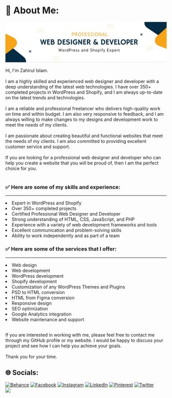 # 💫 About Me:
![Developer Zahir](https://raw.githubusercontent.com/developer-zahir/developer-zahir/main/developer%20%20zahir.jpeg)

Hi, I'm Zahirul Islam.<br><br>I am a highly skilled and experienced web designer and developer with a deep understanding of the latest web technologies. I have over 350+ completed projects in WordPress and Shopify, and I am always up-to-date on the latest trends and technologies.<br><br>I am a reliable and professional freelancer who delivers high-quality work on time and within budget. I am also very responsive to feedback, and I am always willing to make changes to my designs and development work to meet the needs of my clients.<br><br>I am passionate about creating beautiful and functional websites that meet the needs of my clients. I am also committed to providing excellent customer service and support.<br><br>If you are looking for a professional web designer and developer who can help you create a website that you will be proud of, then I am the perfect choice for you.<br><br>
### ✅ Here are some of my skills and experience:
<hr>
   <li>Expert in WordPress and Shopify                                     </li>
   <li>Over 350+ completed projects                                       
   <li>Certified Professional Web Designer and Developer               
   <li>Strong understanding of HTML, CSS, JavaScript, and PHP          
   <li>Experience with a variety of web development frameworks and tools   </li> 
   <li>Excellent communication and problem-solving skills                  </li>
   <li>Ability to work independently and as part of a team                 </li>

### ✅ Here are some of the services that I offer:
<hr>
<li>Web design                                                      </li>
<li>Web development                                                 </li>
<li>WordPress development                                           </li>  
<li>Shopify development                                             </li>
<li>Customization of any WordPress Themes and Plugins               </li>          
<li>PSD to HTML conversion                                          </li>   
<li>HTML from Figma conversion                                      </li>       
<li>Responsive design                                               </li>
<li>SEO optimization                                                </li>
<li>Google Analytics integration                                    </li>         
<li>Website maintenance and support                                 </li>          


<br>If you are interested in working with me, please feel free to contact me through my GitHub profile or my website. I would be happy to discuss your project and see how I can help you achieve your goals.<br><br>Thank you for your time.


## 🌐 Socials:
[![Behance](https://img.shields.io/badge/Behance-1769ff?logo=behance&logoColor=white)](https://www.behance.net/developer-zahir) [![Facebook](https://img.shields.io/badge/Facebook-%231877F2.svg?logo=Facebook&logoColor=white)](https://facebook.com/developerzahir/) [![Instagram](https://img.shields.io/badge/Instagram-%23E4405F.svg?logo=Instagram&logoColor=white)](https://instagram.com/developerzahir) [![LinkedIn](https://img.shields.io/badge/LinkedIn-%230077B5.svg?logo=linkedin&logoColor=white)](https://linkedin.com/in/developer-zahir) [![Pinterest](https://img.shields.io/badge/Pinterest-%23E60023.svg?logo=Pinterest&logoColor=white)](https://pinterest.com/developer_zahir) [![Twitter](https://img.shields.io/badge/Twitter-%231DA1F2.svg?logo=Twitter&logoColor=white)](https://twitter.com/developerzahir ) <br>
[![](https://visitcount.itsvg.in/api?id=developer-zahir&label=Profile%20Views&icon=5&pretty=false)](https://visitcount.itsvg.in)
<!-- 
# 📊 GitHub Stats:
![](https://github-readme-stats.vercel.app/api?username=developer-zahir&theme=react&hide_border=false&include_all_commits=true&count_private=true)<br/>
![](https://github-readme-streak-stats.herokuapp.com/?user=developer-zahir&theme=react&hide_border=false)<br/>
![](https://github-readme-stats.vercel.app/api/top-langs/?username=developer-zahir&theme=react&hide_border=false&include_all_commits=true&count_private=true&layout=compact)
 -->


<!-- Proudly created with GPRM ( https://gprm.itsvg.in ) -->
